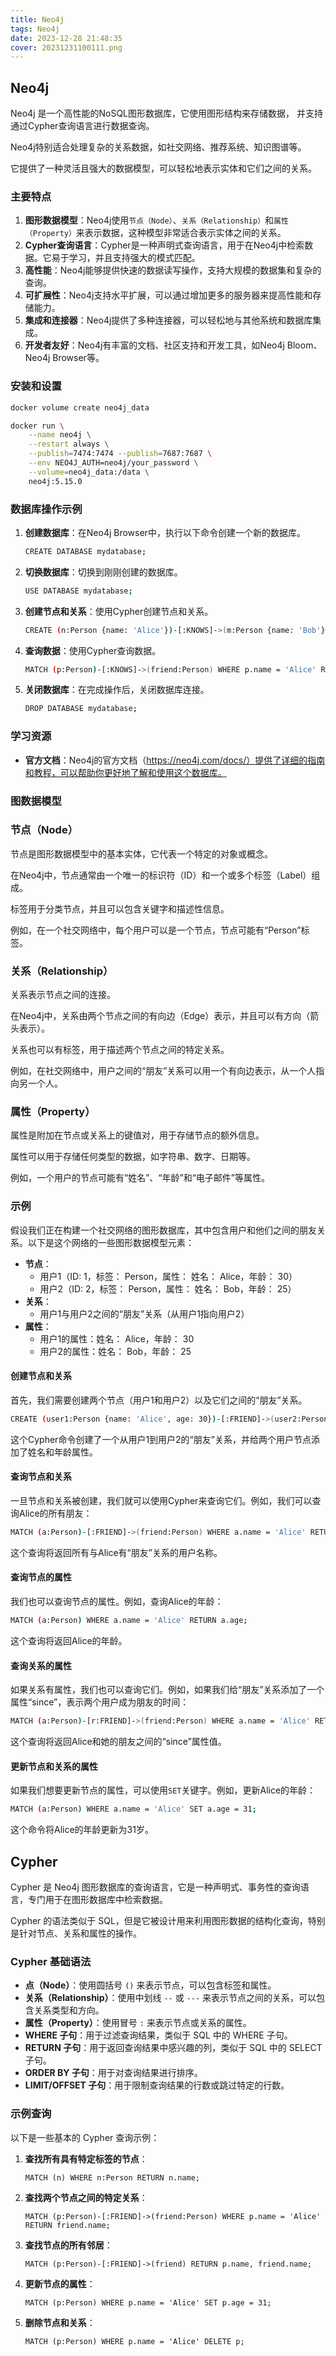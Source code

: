 ```yaml
---
title: Neo4j
tags: Neo4j
date: 2023-12-28 21:48:35
cover: 20231231100111.png
---
```


## Neo4j

Neo4j 是一个高性能的NoSQL图形数据库，它使用图形结构来存储数据，
并支持通过Cypher查询语言进行数据查询。

Neo4j特别适合处理复杂的关系数据，如社交网络、推荐系统、知识图谱等。

它提供了一种灵活且强大的数据模型，可以轻松地表示实体和它们之间的关系。

### 主要特点

1. **图形数据模型**：Neo4j使用`节点（Node）`、`关系（Relationship）`和`属性（Property）`来表示数据，这种模型非常适合表示实体之间的关系。
2. **Cypher查询语言**：Cypher是一种声明式查询语言，用于在Neo4j中检索数据。它易于学习，并且支持强大的模式匹配。
3. **高性能**：Neo4j能够提供快速的数据读写操作，支持大规模的数据集和复杂的查询。
4. **可扩展性**：Neo4j支持水平扩展，可以通过增加更多的服务器来提高性能和存储能力。
5. **集成和连接器**：Neo4j提供了多种连接器，可以轻松地与其他系统和数据库集成。
6. **开发者友好**：Neo4j有丰富的文档、社区支持和开发工具，如Neo4j Bloom、Neo4j Browser等。

### 安装和设置

```bash
docker volume create neo4j_data
```

```bash
docker run \
    --name neo4j \
    --restart always \
    --publish=7474:7474 --publish=7687:7687 \
    --env NEO4J_AUTH=neo4j/your_password \
    --volume=neo4j_data:/data \
    neo4j:5.15.0
```

### 数据库操作示例

1. **创建数据库**：在Neo4j Browser中，执行以下命令创建一个新的数据库。

   ```bash
   CREATE DATABASE mydatabase;
   ```

2. **切换数据库**：切换到刚刚创建的数据库。
   ```bash
   USE DATABASE mydatabase;
   ```
3. **创建节点和关系**：使用Cypher创建节点和关系。
   ```bash
   CREATE (n:Person {name: 'Alice'})-[:KNOWS]->(m:Person {name: 'Bob'});
   ```
4. **查询数据**：使用Cypher查询数据。
   ```bash
   MATCH (p:Person)-[:KNOWS]->(friend:Person) WHERE p.name = 'Alice' RETURN friend.name;
   ```
5. **关闭数据库**：在完成操作后，关闭数据库连接。
   ```bash
   DROP DATABASE mydatabase;
   ```

### 学习资源

- **官方文档**：Neo4j的官方文档（https://neo4j.com/docs/）提供了详细的指南和教程，可以帮助你更好地了解和使用这个数据库。

### 图数据模型

### 节点（Node）
节点是图形数据模型中的基本实体，它代表一个特定的对象或概念。

在Neo4j中，节点通常由一个唯一的标识符（ID）和一个或多个标签（Label）组成。

标签用于分类节点，并且可以包含关键字和描述性信息。

例如，在一个社交网络中，每个用户可以是一个节点，节点可能有“Person”标签。

### 关系（Relationship）

关系表示节点之间的连接。

在Neo4j中，关系由两个节点之间的有向边（Edge）表示，并且可以有方向（箭头表示）。

关系也可以有标签，用于描述两个节点之间的特定关系。

例如，在社交网络中，用户之间的“朋友”关系可以用一个有向边表示，从一个人指向另一个人。

### 属性（Property）

属性是附加在节点或关系上的键值对，用于存储节点的额外信息。

属性可以用于存储任何类型的数据，如字符串、数字、日期等。

例如，一个用户的节点可能有“姓名”、“年龄”和“电子邮件”等属性。

### 示例

假设我们正在构建一个社交网络的图形数据库，其中包含用户和他们之间的朋友关系。以下是这个网络的一些图形数据模型元素：
- **节点**：
  - 用户1（ID: 1，标签： Person，属性： 姓名： Alice，年龄： 30）
  - 用户2（ID: 2，标签： Person，属性： 姓名： Bob，年龄： 25）
- **关系**：
  - 用户1与用户2之间的“朋友”关系（从用户1指向用户2）
- **属性**：
  - 用户1的属性：姓名： Alice，年龄： 30
  - 用户2的属性：姓名： Bob，年龄： 25

#### 创建节点和关系

首先，我们需要创建两个节点（用户1和用户2）以及它们之间的“朋友”关系。
```bash
CREATE (user1:Person {name: 'Alice', age: 30})-[:FRIEND]->(user2:Person {name: 'Bob', age: 25});
```
这个Cypher命令创建了一个从用户1到用户2的“朋友”关系，并给两个用户节点添加了姓名和年龄属性。

#### 查询节点和关系

一旦节点和关系被创建，我们就可以使用Cypher来查询它们。例如，我们可以查询Alice的所有朋友：
```bash
MATCH (a:Person)-[:FRIEND]->(friend:Person) WHERE a.name = 'Alice' RETURN friend.name;
```
这个查询将返回所有与Alice有“朋友”关系的用户名称。

#### 查询节点的属性

我们也可以查询节点的属性。例如，查询Alice的年龄：
```bash
MATCH (a:Person) WHERE a.name = 'Alice' RETURN a.age;
```
这个查询将返回Alice的年龄。

#### 查询关系的属性

如果关系有属性，我们也可以查询它们。例如，如果我们给“朋友”关系添加了一个属性“since”，表示两个用户成为朋友的时间：
```bash
MATCH (a:Person)-[r:FRIEND]->(friend:Person) WHERE a.name = 'Alice' RETURN r.since;
```
这个查询将返回Alice和她的朋友之间的“since”属性值。

#### 更新节点和关系的属性

如果我们想要更新节点的属性，可以使用`SET`关键字。例如，更新Alice的年龄：
```bash
MATCH (a:Person) WHERE a.name = 'Alice' SET a.age = 31;
```
这个命令将Alice的年龄更新为31岁。

## Cypher

Cypher 是 Neo4j 图形数据库的查询语言，它是一种声明式、事务性的查询语言，专门用于在图形数据库中检索数据。

Cypher 的语法类似于 SQL，但是它被设计用来利用图形数据的结构化查询，特别是针对节点、关系和属性的操作。

### Cypher 基础语法

- **点（Node）**：使用圆括号 `()` 来表示节点，可以包含标签和属性。
- **关系（Relationship）**：使用中划线 `--` 或 `---` 来表示节点之间的关系，可以包含关系类型和方向。
- **属性（Property）**：使用冒号 `:` 来表示节点或关系的属性。
- **WHERE 子句**：用于过滤查询结果，类似于 SQL 中的 WHERE 子句。
- **RETURN 子句**：用于返回查询结果中感兴趣的列，类似于 SQL 中的 SELECT 子句。
- **ORDER BY 子句**：用于对查询结果进行排序。
- **LIMIT/OFFSET 子句**：用于限制查询结果的行数或跳过特定的行数。

### 示例查询

以下是一些基本的 Cypher 查询示例：

1. **查找所有具有特定标签的节点**：
   ```plaintext
   MATCH (n) WHERE n:Person RETURN n.name;
   ```
2. **查找两个节点之间的特定关系**：
   ```plaintext
   MATCH (p:Person)-[:FRIEND]->(friend:Person) WHERE p.name = 'Alice' RETURN friend.name;
   ```
3. **查找节点的所有邻居**：
   ```plaintext
   MATCH (p:Person)-[:FRIEND]->(friend) RETURN p.name, friend.name;
   ```
4. **更新节点的属性**：
   ```plaintext
   MATCH (p:Person) WHERE p.name = 'Alice' SET p.age = 31;
   ```
5. **删除节点和关系**：
   ```plaintext
   MATCH (p:Person) WHERE p.name = 'Alice' DELETE p;
   ```